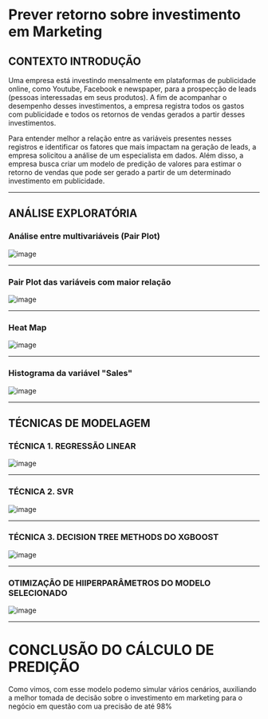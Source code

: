# Prever retorno sobre investimento em Marketing

## CONTEXTO INTRODUÇÃO
Uma empresa está investindo mensalmente em plataformas de publicidade online, como Youtube, Facebook e newspaper, para a prospecção de leads (pessoas interessadas em seus produtos). A fim de acompanhar o desempenho desses investimentos, a empresa registra todos os gastos com publicidade e todos os retornos de vendas gerados a partir desses investimentos.

Para entender melhor a relação entre as variáveis presentes nesses registros e identificar os fatores que mais impactam na geração de leads, a empresa solicitou a análise de um especialista em dados. Além disso, a empresa busca criar um modelo de predição de valores para estimar o retorno de vendas que pode ser gerado a partir de um determinado investimento em publicidade.

---------------

## ANÁLISE EXPLORATÓRIA

### Análise entre multivariáveis (Pair Plot)
![image](https://github.com/user-attachments/assets/d99be220-1585-44cf-b855-c645d3981c22)

---------------

### Pair Plot das variáveis com maior relação
![image](https://github.com/user-attachments/assets/f040766c-6ffb-40af-a10d-2654628f09b7)

---------------

### Heat Map
![image](https://github.com/user-attachments/assets/fda0a50d-88c5-4f94-8110-d0ec6fe643fc)

---------------

### Histograma da variável "Sales"
![image](https://github.com/user-attachments/assets/4f07d3d4-b121-472b-822b-4e251370c2ac)

---------------

## TÉCNICAS DE MODELAGEM

### TÉCNICA 1. REGRESSÃO LINEAR
![image](https://github.com/user-attachments/assets/a2530026-2257-45c0-9743-836ef6533954)

---------------

### TÉCNICA 2. SVR
![image](https://github.com/user-attachments/assets/a3b399c6-7c1f-46b4-aa42-f4c75710eeb9)

---------------

### TÉCNICA 3. DECISION TREE METHODS DO XGBOOST
![image](https://github.com/user-attachments/assets/eeebcc9e-df96-4e8a-b39f-bc5674179c03)

---------------

### OTIMIZAÇÃO DE HIIPERPARÂMETROS DO MODELO SELECIONADO
![image](https://github.com/user-attachments/assets/da417f70-5924-496e-8a4d-94e88db1d84d)

---------------

# CONCLUSÃO DO CÁLCULO DE PREDIÇÃO
Como vimos, com esse modelo podemo simular vários cenários, auxiliando a melhor tomada de decisão sobre o investimento em marketing para o negócio em questão com ua precisão de até 98%
